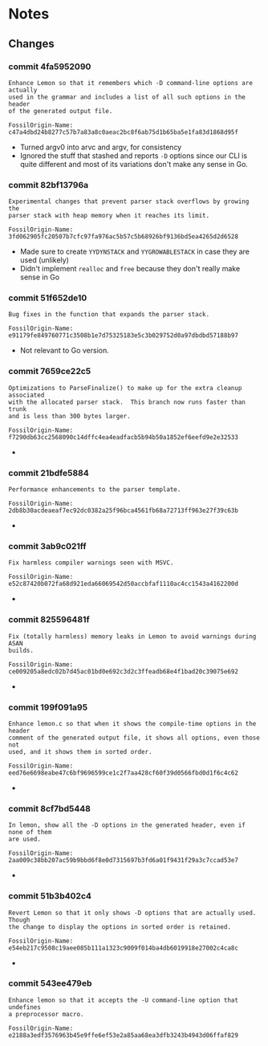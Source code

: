 # Notes

## Changes

### commit 4fa5952090

    Enhance Lemon so that it remembers which -D command-line options are actually
    used in the grammar and includes a list of all such options in the header
    of the generated output file.

    FossilOrigin-Name: c47a4dbd24b8277c57b7a83a8c0aeac2bc8f6ab75d1b65ba5e1fa83d1868d95f

* Turned argv0 into arvc and argv, for consistency
* Ignored the stuff that stashed and reports `-D` options since our CLI is
  quite different and most of its variations don't make any sense in Go.

### commit 82bf13796a

    Experimental changes that prevent parser stack overflows by growing the
    parser stack with heap memory when it reaches its limit.

    FossilOrigin-Name: 3fd062905fc20507b7cfc97fa976ac5b57c5b68926bf9136bd5ea4265d2d6528

* Made sure to create `YYDYNSTACK` and `YYGROWABLESTACK` in case they are used (unlikely)
* Didn't implement `realloc` and `free` because they don't really make sense in Go

### commit 51f652de10

    Bug fixes in the function that expands the parser stack.

    FossilOrigin-Name: e91179fe849760771c3508b1e7d75325183e5c3b029752d0a97dbdbd57188b97

* Not relevant to Go version.

### commit 7659ce22c5

    Optimizations to ParseFinalize() to make up for the extra cleanup associated
    with the allocated parser stack.  This branch now runs faster than trunk
    and is less than 300 bytes larger.

    FossilOrigin-Name: f7290db63cc2568090c14dffc4ea4eadfacb5b94b50a1852ef6eefd9e2e32533

*

### commit 21bdfe5884

    Performance enhancements to the parser template.

    FossilOrigin-Name: 2db8b30acdeaeaf7ec92dc0382a25f96bca4561fb68a72713ff963e27f39c63b

*

### commit 3ab9c021ff

    Fix harmless compiler warnings seen with MSVC.

    FossilOrigin-Name: e52c87420b072fa68d921eda66069542d50accbfaf1110ac4cc1543a4162200d

*

### commit 825596481f

    Fix (totally harmless) memory leaks in Lemon to avoid warnings during ASAN
    builds.

    FossilOrigin-Name: ce009205a8edc02b7d45ac01bd0e692c3d2c3ffeadb68e4f1bad20c39075e692

*

### commit 199f091a95

    Enhance lemon.c so that when it shows the compile-time options in the header
    comment of the generated output file, it shows all options, even those not
    used, and it shows them in sorted order.

    FossilOrigin-Name: eed76e6698eabe47c6bf9696599ce1c2f7aa428cf60f39d0566fbd0d1f6c4c62

*

### commit 8cf7bd5448

    In lemon, show all the -D options in the generated header, even if none of them
    are used.

    FossilOrigin-Name: 2aa009c38bb207ac59b9bbd6f8e0d7315697b3fd6a01f9431f29a3c7ccad53e7

*

### commit 51b3b402c4

    Revert Lemon so that it only shows -D options that are actually used.  Though
    the change to display the options in sorted order is retained.

    FossilOrigin-Name: e54eb217c9508c19aee085b111a1323c9009f014ba4db6019918e27002c4ca8c

*

### commit 543ee479eb

    Enhance lemon so that it accepts the -U command-line option that undefines
    a preprocessor macro.

    FossilOrigin-Name: e2188a3edf3576963b45e9ffe6ef53e2a85aa68ea3dfb3243b4943d06ffaf829
